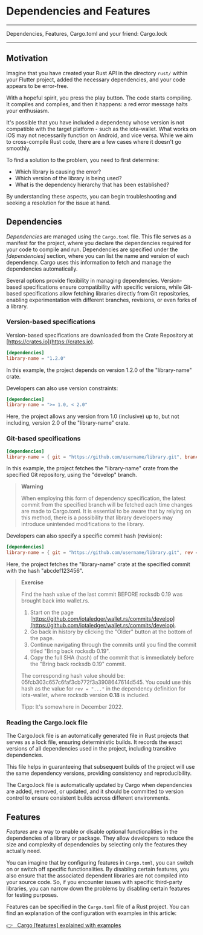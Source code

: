 # Dependencies and Features

---

Dependencies, Features, Cargo.toml and your friend: Cargo.lock

---

## Motivation

Imagine that you have created your Rust API in the directory `rust/` within your Flutter project, added the necessary dependencies, and your code appears to be error-free.

With a hopeful spirit, you press the play button. The code starts compiling. It compiles and compiles, and then it happens: a red error message halts your enthusiasm.

It's possible that you have included a dependency whose version is not compatible with the target platform - such as the iota-wallet. What works on iOS may not necessarily function on Android, and vice versa. While we aim to cross-compile Rust code, there are a few cases where it doesn't go smoothly.

To find a solution to the problem, you need to first determine:

- Which library is causing the error?
- Which version of the library is being used?
- What is the dependency hierarchy that has been established?

By understanding these aspects, you can begin troubleshooting and seeking a resolution for the issue at hand.

## Dependencies

_Dependencies_ are managed using the `Cargo.toml` file. This file serves as a manifest for the project, where you declare the dependencies required for your code to compile and run. Dependencies are specified under the _[dependencies]_ section, where you can list the name and version of each dependency. Cargo uses this information to fetch and manage the dependencies automatically.

Several options provide flexibility in managing dependencies. Version-based specifications ensure compatibility with specific versions, while Git-based specifications allow fetching libraries directly from Git repositories, enabling experimentation with different branches, revisions, or even forks of a library.

### Version-based specifications

Version-based specifications are downloaded from the Crate Repository at [https://crates.io](https://crates.io).

```toml
[dependencies]
library-name = "1.2.0"
```

In this example, the project depends on version 1.2.0 of the "library-name" crate.

Developers can also use version constraints:

```toml
[dependencies]
library-name = ">= 1.0, < 2.0"
```

Here, the project allows any version from 1.0 (inclusive) up to, but not including, version 2.0 of the "library-name" crate.

### Git-based specifications

```toml
[dependencies]
library-name = { git = "https://github.com/username/library.git", branch = "develop" }
```

In this example, the project fetches the "library-name" crate from the specified Git repository, using the "develop" branch.

> **Warning**
>
> When employing this form of dependency specification, the latest commit from the specified branch will be fetched each time changes are made to Cargo.toml. It is essential to be aware that by relying on this method, there is a possibility that library developers may introduce unintended modifications to the library.

Developers can also specify a specific commit hash (revision):

```toml
[dependencies]
library-name = { git = "https://github.com/username/library.git", rev = "abcdef123456" }
```

Here, the project fetches the "library-name" crate at the specified commit with the hash "abcdef123456".

> **Exercise**
>
> Find the hash value of the last commit BEFORE rocksdb 0.19 was brought back into wallet.rs.
>
> 1. Start on the page [https://github.com/iotaledger/wallet.rs/commits/develop](https://github.com/iotaledger/wallet.rs/commits/develop).
> 2. Go back in history by clicking the "Older" button at the bottom of the page.
> 3. Continue navigating through the commits until you find the commit titled "Bring back rocksdb 0.19".
> 4. Copy the full SHA (hash) of the commit that is immediately before the "Bring back rocksdb 0.19" commit.
>
> The corresponding hash value should be: 05fcb303c657c6faf3cb772f3a3908647614d545. You could use this hash as the value for `rev = "..."` in the dependency definition for iota-wallet, where rocksdb version **0.18** is included.
>
> Tipp: It's somewhere in December 2022.

### Reading the Cargo.lock file

The Cargo.lock file is an automatically generated file in Rust projects that serves as a lock file, ensuring deterministic builds. It records the exact versions of all dependencies used in the project, including transitive dependencies.

This file helps in guaranteeing that subsequent builds of the project will use the same dependency versions, providing consistency and reproducibility.

The Cargo.lock file is automatically updated by Cargo when dependencies are added, removed, or updated, and it should be committed to version control to ensure consistent builds across different environments.

## Features

_Features_ are a way to enable or disable optional functionalities in the dependencies of a library or package. They allow developers to reduce the size and complexity of dependencies by selecting only the features they actually need.

You can imagine that by configuring features in `Cargo.toml`, you can switch on or switch off specific functionalities. By disabling certain features, you also ensure that the associated dependent libraries are not compiled into your source code. So, if you encounter issues with specific third-party libraries, you can narrow down the problems by disabling certain features for testing purposes.

Features can be specified in the `Cargo.toml` file of a Rust project. You can find an explanation of the configuration with examples in this article:

<a href="https://dev.to/rimutaka/cargo-features-explained-with-examples-194g" target="_blank">👉 &nbsp; Cargo [features] explained with examples</a>
